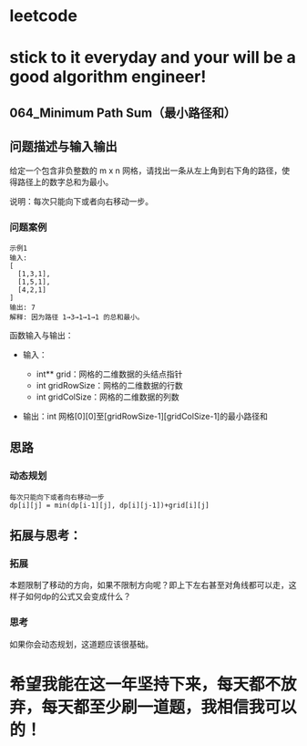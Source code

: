 # leetcode
# stick to it everyday and your will be a good algorithm engineer!
## 064_Minimum Path Sum（最小路径和）
## 问题描述与输入输出
给定一个包含非负整数的 m x n 网格，请找出一条从左上角到右下角的路径，使得路径上的数字总和为最小。

说明：每次只能向下或者向右移动一步。


### 问题案例

	示例1
	输入:
	[
	  [1,3,1],
	  [1,5,1],
	  [4,2,1]
	]
	输出: 7
	解释: 因为路径 1→3→1→1→1 的总和最小。

函数输入与输出：
* 输入：
	* int** grid：网格的二维数据的头结点指针
	* int gridRowSize：网格的二维数据的行数
	* int gridColSize：网格的二维数据的列数
	
* 输出：int 网格[0][0]至[gridRowSize-1][gridColSize-1]的最小路径和

## 思路			
### 动态规划

	每次只能向下或者向右移动一步
	dp[i][j] = min(dp[i-1][j], dp[i][j-1])+grid[i][j]				
					 				 	
## 拓展与思考：
### 拓展
本题限制了移动的方向，如果不限制方向呢？即上下左右甚至对角线都可以走，这样子如何dp的公式又会变成什么？
### 思考
如果你会动态规划，这道题应该很基础。
		  
# 希望我能在这一年坚持下来，每天都不放弃，每天都至少刷一道题，我相信我可以的！
